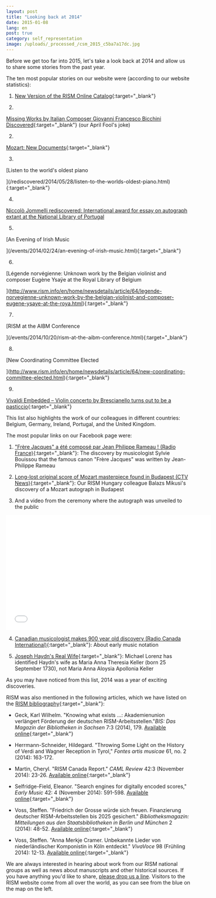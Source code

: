 ```yaml
---
layout: post
title: "Looking back at 2014"
date: 2015-01-08
lang: en
post: true
category: self_representation
image: /uploads/_processed_/csm_2015_c5ba7a17dc.jpg
---
```



Before we get too far into 2015, let's take a look back at 2014 and allow us to share some stories from the past year.



The ten most popular stories on our website were (according to our website statistics):

1. [New Version of the RISM Online Catalog](/self_representation/2018/07/16/new-version-of-the-rism-online-catalog.html){:target="_blank"}

1.

[Missing Works by Italian Composer Giovanni Francesco Bicchini Discovered](/rediscovered/2014/04/01/missing-works-by-italian-composer-giovanni.html){:target="_blank"} (our April Fool's joke)

2.

[Mozart: New Documents](/electronic_resources/2014/09/18/mozart-new-documents.html){:target="_blank"}

3.

[Listen to the world's oldest piano

](/rediscovered/2014/05/28/listen-to-the-worlds-oldest-piano.html){:target="_blank"}

4.

[Niccolò Jommelli rediscovered: International award for essay on autograph extant at the National Library of Portugal](/rediscovered/2014/11/17/niccolò-jommelli-rediscovered-international-award.html "external-link-new-window")

5.

[An Evening of Irish Music

](/events/2014/02/24/an-evening-of-irish-music.html){:target="_blank"}

6.

[Légende norvégienne: Unknown work by the Belgian violinist and composer Eugène Ysaÿe at the Royal Library of Belgium

](http://www.rism.info/en/home/newsdetails/article/64/legende-norvegienne-unknown-work-by-the-belgian-violinist-and-composer-eugene-ysaye-at-the-roya.html){:target="_blank"}

7.

[RISM at the AIBM Conference

](/events/2014/10/20/rism-at-the-aibm-conference.html){:target="_blank"}

8.

[New Coordinating Committee Elected

](http://www.rism.info/en/home/newsdetails/article/64/new-coordinating-committee-elected.html){:target="_blank"}

9.

[Vivaldi Embedded – Violin concerto by Brescianello turns out to be a pasticcio](/rediscovered/2014/08/11/vivaldi-embedded--violin-concerto-by-brescianello.html){:target="_blank"}

This list also highlights the work of our colleagues in different countries: Belgium, Germany, Ireland, Portugal, and the United Kingdom.

The most popular links on our Facebook page were:

1. ["Frère Jacques" a été composé par Jean Philippe Rameau ! (Radio France)](http://www.francemusique.fr/actu-musicale/frere-jacques-ete-compose-par-jean-philippe-rameau-49327){:target="_blank"}: The discovery by musicologist Sylvie Bouissou that the famous canon "Frère Jacques" was written by Jean-Philippe Rameau

2. [Long-lost original score of Mozart masterpiece found in Budapest (CTV News)](http://www.ctvnews.ca/entertainment/long-lost-original-score-of-mozart-masterpiece-found-in-budapest-1.2029216#ixzz3EzxB7wtb){:target="_blank"}: Our RISM Hungary colleague Balazs Mikusi's discovery of a Mozart autograph in Budapest

3. And a video from the ceremony where the autograph was unveiled to the public

<iframe width="560" height="315" src="//www.youtube.com/embed/LAa-Tro_FPU?list=UUSw7Qu4OQujixCfIlKETdkQ" frameborder="0" allowfullscreen></iframe>



4. [Canadian musicologist makes 900 year old discovery (Radio Canada International)](http://www.rcinet.ca/en/2014/10/22/canadian-musicologist-make-900-year-old-discovery/){:target="_blank"}: About early music notation

5. [Joseph Haydn's Real Wife](http://michaelorenz.blogspot.de/2014/09/joseph-haydns-real-wife_11.html){:target="_blank"}: Michael Lorenz has identified Haydn's wife as Maria Anna Theresia Keller (born 25 September 1730), not Maria Anna Aloysia Apollonia Keller

As you may have noticed from this list, 2014 was a year of exciting discoveries.

RISM was also mentioned in the following articles, which we have listed on the [RISM bibliography](http://www.rism.info/en/publications/bibliography.html){:target="_blank"}:

- Geck, Karl Wilhelm. "Knowing what exists ...: Akademienunion verlängert Förderung der deutschen RISM-Arbeitsstellen."_BIS: Das Magazin der Bibliotheken in Sachsen_ 7:3 (2014), 179. [Available online](http://nbn-resolving.de/urn:nbn:de:bsz:14-qucosa-156038){:target="_blank"}

- Herrmann-Schneider, Hildegard. "Throwing Some Light on the History of Verdi and Wagner Reception in Tyrol," _Fontes artis musicae_ 61, no. 2 (2014): 163-172.

- Martin, Cheryl. "RISM Canada Report." _CAML Review_ 42:3 (November 2014): 23-26. [Available online](http://pi.library.yorku.ca/ojs/index.php/caml/article/viewFile/39684/35943){:target="_blank"}

- Selfridge-Field, Eleanor. "Search engines for digitally encoded scores," _Early Music_ 42: 4 (November 2014): 591-598. [Available online](http://em.oxfordjournals.org/content/42/4?etoc){:target="_blank"}

- Voss, Steffen. "Friedrich der Grosse würde sich freuen. Finanzierung deutscher RISM-Arbeitsstellen bis 2025 gesichert." _Bibliotheksmagazin: Mitteilungen aus den Staatsbibliotheken in Berlin und München_ 2 (2014): 48-52. [Available online](http://staatsbibliothek-berlin.de/fileadmin/user_upload/zentrale_Seiten/ueber_uns/pdf/Bibliotheksmagazin/Bibliotheksmagazin_2014-2.pdf){:target="_blank"}

- Voss, Steffen. "Anna Merkje Cramer. Unbekannte Lieder von niederländischer Komponistin in Köln entdeckt." _VivaVoce_ 98 (Frühling 2014): 12-13. [Available online](http://www.nederlandsmuziekinstituut.nl/images/pdf/publicaties/extern/vivavoce.pdf){:target="_blank"}

We are always interested in hearing about work from our RISM national groups as well as news about manuscripts and other historical sources. If you have anything you'd like to share, [please drop us a line](mailto:contact@rism.info "Opens window for sending email"). Visitors to the RISM website come from all over the world, as you can see from the blue on the map on the left.



<script type="text/javascript">var switchTo5x=true;</script><script type="text/javascript" src="http://w.sharethis.com/button/buttons.js"></script><script type="text/javascript">stLight.options({publisher: "9b601438-1ce1-49d8-bfd7-9cff5df54c17", doNotHash: false, doNotCopy: false, hashAddressBar: false});</script>